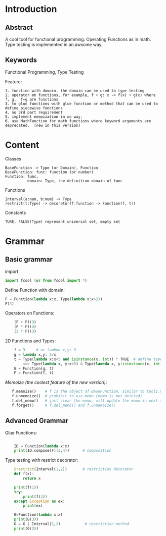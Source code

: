 Introduction
=============

Abstract
----------
A cool tool for functional programming. Operating Functions as in math. Type testing is implemented in an awsome way.

Keywords
----------
Functional Programming, Type Testing

Feature:

    1. function with domain, the domain can be used to type testing
    2. operator on functions, for example, f + g: x -> f(x) + g(x) where f, g,  f+g are functions
    3. to glue functions with glue function or method that can be used to define piecewise functions
    4. no 3rd part requirement 
    5. implement memoization in oo way.
    6. use MathFunction for math functions where keyword arguments are deprecated.  (new in this version)


Content
=========

Classes

    BaseFunction -> Type (or Domain), Function
    BaseFunction: func: function (or number)
    Function: func,
              domain: Type, the definition domain of func

Functions

    Interval(a:num, b:num) -> Type
    restrict(t:Type) -> decorator(f:function -> Function(f, t))

Constants

    TURE, FALSE(Type) represent universal set, empty set

Grammar
=========

Basic grammar
-------------

import:

```python
import fcool (or from fcool import *)
```

Define Function with domain:

```python
F = Function(lambda x:x, Type(lambda x:x>2))
F(3)
```

Operators on Functions:

```python
    (F + F)(3)
    (F * F)(4)
    (2 * F)(3)
```

2D Functions and Types:

```python
    f = 3     # or lambda x,y: 3
    g = lambda x,y: 2/x
    t = Type(lambda x:x<5 and isinstance(x, int)) * TRUE  # define type(domain) and functions on it
        <=> Type(lambda x, y:x<5) & Type(lambda x, y:isinstance(x, int))
    G = Function(g, t)
    F = Function(f, t)
```

*Memoize (the coolest feature of the new version)*:

```python   
   f.memoize()    # f is the object of BaseFunction, similar to toolz.memoize(f)
   f.unmemoize()  # prohibit to use memo (memo is not deleted)
   f.del_memo()   # just clear the memo, will update the memo in next time
   f.forget()     # f.del_memo() and f.unmemoize()
```

Advanced Grammar
----------------

Glue Functions:

```python    print(G.glue(F)(3,4), glue(G, F)(3,4))    # glue functions

    ID = Function(lambda x:x)
    print(ID.compose(F)(3,4))      # composition
```

Type testing with restrict decorator:

```python
    @restrict(Interval(1,2))       # restriction decorator
    def f(x):
        return x

    print(f(1))
    try:
        print(f(3))
    except Exception as ex:
        print(ex)

    G=Function(lambda x:x)
    print(G(3))
    G = G | Interval(1,2)           # restriction method   
    print(G(3))
```
